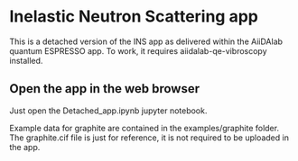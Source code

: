 # Inelastic Neutron Scattering app

This is a detached version of the INS app as delivered within the AiiDAlab quantum ESPRESSO app. 
To work, it requires aiidalab-qe-vibroscopy installed.

## Open the app in the web browser

Just open the Detached_app.ipynb jupyter notebook.

Example data for graphite are contained in the examples/graphite folder. The graphite.cif file is just for reference, it is not required to be uploaded in the app. 
